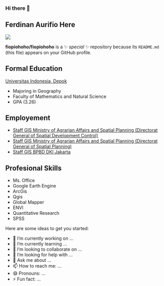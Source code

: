 ### Hi there 👋
## Ferdinan Aurifio Here
[![](https://img.shields.io/badge/LinkedIn-0077B5?style=for-the-badge&logo=linkedin&logoColor=white)](https://www.linkedin.com/in/aurifioferdinan/)


**fiopiohoho/fiopiohoho** is a ✨ _special_ ✨ repository because its `README.md` (this file) appears on your GitHub profile.
## Formal Education
[Universitas Indonesia, Depok](https://www.ui.ac.id/)
  -  Majoring in Geography
  -  Faculty of Mathematics and Natural Science
  -  GPA (3.26)

## Employement
- [Staff GIS Ministry of Agrarian Affairs and Spatial Planning (Directorat General of Spatial Development Control)](https://tataruang.atrbpn.go.id/)
- [Staff GIS Ministry of Agrarian Affairs and Spatial Planning (Directorat General of Spatial Planning)](https://ditjenpptr.atrbpn.go.id/pengendalian/)
- [Staff GIS BPBD DKI Jakarta](https://bpbd.jakarta.go.id/)

## Profesional Skills
- Ms. Office
- Google Earth Engine
- ArcGis
- Qgis
- Global Mapper
- ENVI
- Quantitative Research
- SPSS

Here are some ideas to get you started:

- 🔭 I’m currently working on ...
- 🌱 I’m currently learning ...
- 👯 I’m looking to collaborate on ...
- 🤔 I’m looking for help with ...
- 💬 Ask me about ...
- 📫 How to reach me: ...
- 😄 Pronouns: ...
- ⚡ Fun fact: ...

